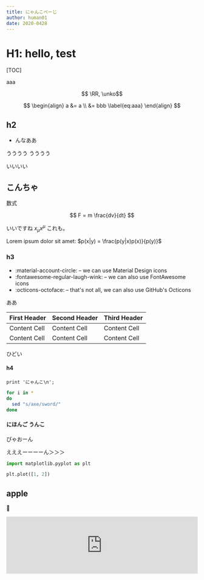 ```yaml
---
title: にゃんこぺーじ
author: human01
date: 2020-0428
---
```



# H1: hello, test

[TOC]

aaa

$$ \RR, \unko$$

$$
\begin{align}
a &= a \\ &= bbb \label{eq:aaa}
\end{align}
$$


## h2

<ul>
  <li>んなああ</li>
</ul>

うううう
うううう

いいいい

## こんちゃ

数式

$$ F = m \frac{dv}{dt} $$

いいですね $x_\mu x^\mu$ これも。

Lorem ipsum dolor sit amet: $p(x|y) = \frac{p(y|x)p(x)}{p(y)}$

### h3

* :material-account-circle: – we can use Material Design icons
* :fontawesome-regular-laugh-wink: – we can also use FontAwesome icons
* :octicons-octoface: – that's not all, we can also use GitHub's Octicons

ああ

| First Header | Second Header | Third Header |
| ------------ | ------------- | ------------ |
| Content Cell | Content Cell  | Content Cell |
| Content Cell | Content Cell  | Content Cell |

ひどい

#### h4

```
print 'にゃんこ\n';
```

```bash
for i in *
do
  sed "s/axe/sword/"
done
```

#### にほんご うんこ

ぴゃおーん

えええーーーーん＞＞＞

```python
import matplotlib.pyplot as plt
```

```python
plt.plot([1, 2])
```

## apple

:apple:

<iframe allow="autoplay *; encrypted-media *;" frameborder="0" height="150" style="width:100%;max-width:660px;overflow:hidden;background:transparent;" sandbox="allow-forms allow-popups allow-same-origin allow-scripts allow-storage-access-by-user-activation allow-top-navigation-by-user-activation" src="https://embed.music.apple.com/jp/album/%E6%A0%84%E5%85%89%E3%81%A8%E7%B2%9B%E6%B8%85%E3%81%AE%E3%83%9E%E3%83%BC%E3%83%81/1491920601?i=1491920602"></iframe>
